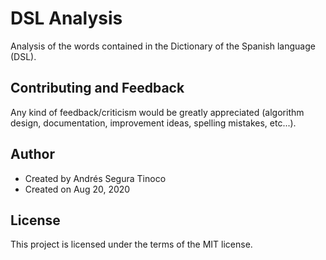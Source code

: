 # DSL Analysis
Analysis of the words contained in the Dictionary of the Spanish language (DSL).

## Contributing and Feedback
Any kind of feedback/criticism would be greatly appreciated (algorithm design, documentation, improvement ideas, spelling mistakes, etc...).

## Author
- Created by Andrés Segura Tinoco
- Created on Aug 20, 2020

## License
This project is licensed under the terms of the MIT license.

